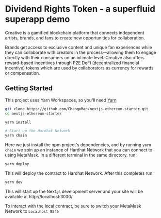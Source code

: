 # Dividend Rights Token - a superfluid superapp demo

Creative is a gamified blockchain platform that connects independent artists, brands, and fans to create new opportunities for collaboration.

Brands get access to exclusive content and unique fan experiences while they can collaborate with creators in the process—allowing them to engage directly with their consumers on an intimate level. Creative also offers reward-based incentives through P2E DeFi (decentralized financial incentive) tokens which are used by collaborators as currency for rewards or compensation.

## Getting Started

This project uses Yarn Workspaces, so you'll need [Yarn](https://classic.yarnpkg.com/en/docs/install)

```bash
git clone https://github.com/ChangoMan/nextjs-ethereum-starter.git
cd nextjs-ethereum-starter

yarn install

# Start up the Hardhat Network
yarn chain
```

Here we just install the npm project's dependencies, and by running `yarn chain` we spin up an instance of Hardhat Network that you can connect to using MetaMask. In a different terminal in the same directory, run:

```bash
yarn deploy
```

This will deploy the contract to Hardhat Network. After this completes run:

```bash
yarn dev
```

This will start up the Next.js development server and your site will be available at http://localhost:3000/

To interact with the local contract, be sure to switch your MetaMask Network to `Localhost 8545`
